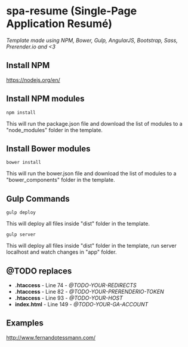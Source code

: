 # spa-resume (Single-Page Application Resumé)
*Template made using NPM, Bower, Gulp, AngularJS, Bootstrap, Sass, Prerender.io and <3*

## Install NPM
https://nodejs.org/en/

## Install NPM modules
`npm install`

This will run the package.json file and download the list of modules to a "node_modules" folder in the template.

## Install Bower modules
`bower install`

This will run the bower.json file and download the list of modules to a "bower_components" folder in the template.

## Gulp Commands
`gulp deploy`

This will deploy all files inside "dist" folder in the template.

`gulp server`

This will deploy all files inside "dist" folder in the template, run server localhost and watch changes in "app" folder.

## @TODO replaces
* **.htaccess** - Line 74 - *@TODO-YOUR-REDIRECTS*
* **.htaccess** - Line 82 - *@TODO-YOUR-PRERENDERIO-TOKEN*
* **.htaccess** - Line 93 - *@TODO-YOUR-HOST*
* **index.html** - Line 149 - *@TODO-YOUR-GA-ACCOUNT*

## Examples
http://www.fernandotessmann.com/